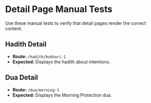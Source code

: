 # Detail Page Manual Tests

Use these manual tests to verify that detail pages render the correct content.

## Hadith Detail

- **Route:** `/hadith/bukhari-1`
- **Expected:** Displays the hadith about intentions.

## Dua Detail

- **Route:** `/dua/morning-1`
- **Expected:** Displays the Morning Protection dua.

